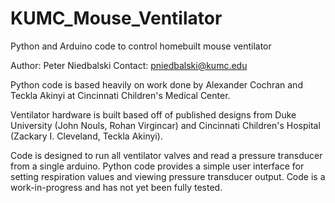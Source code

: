 # KUMC_Mouse_Ventilator
 Python and Arduino code to control homebuilt mouse ventilator
 
 Author: Peter Niedbalski
 Contact: pniedbalski@kumc.edu

Python code is based heavily on work done by Alexander Cochran and Teckla Akinyi at Cincinnati Children's Medical Center.

Ventilator hardware is built based off of published designs from Duke University (John Nouls, Rohan Virgincar) and Cincinnati Children's Hospital (Zackary I. Cleveland, Teckla Akinyi).

Code is designed to run all ventilator valves and read a pressure transducer from a single arduino. Python code provides a simple user interface for setting respiration values and viewing pressure transducer output. Code is a work-in-progress and has not yet been fully tested.
